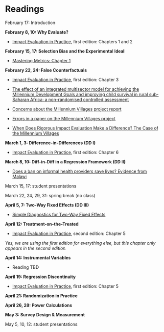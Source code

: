 # Readings  

February 17: Introduction  

**February 8, 10: Why Evaluate?**  

- [Impact Evaluation in Practice](https://openknowledge.worldbank.org/handle/10986/2550), first edition: Chapters 1 and 2  

**February 15, 17: Selection Bias and the Experimental Ideal**  

- [Mastering Metrics: Chapter 1](https://www.google.com/url?sa=t&rct=j&q=&esrc=s&source=web&cd=&ved=2ahUKEwjE2pfw-JjuAhUBZc0KHQo1DnoQFjAAegQIBhAC&url=http%3A%2F%2Fassets.press.princeton.edu%2Fchapters%2Fs10363.pdf&usg=AOvVaw3IGywrUpw1_F9e5npteATA)  

**February 22, 24: False Counterfactuals**  

- [Impact Evaluation in Practice](https://openknowledge.worldbank.org/handle/10986/2550), first edition: Chapter 3    

- [The effect of an integrated multisector model for achieving the Millennium Development Goals and improving child survival in rural sub-Saharan Africa: a non-randomised controlled assessment](http://wordpress.ei.columbia.edu/mdg-east/files/2013/02/Millennium-Villages-child-mortality-Lancet-2012.pdf)  

- [Concerns about the Millennium Villages project report](https://www.thelancet.com/action/showPdf?pii=S0140-6736%2812%2960848-4)  

- [Errors in a paper on the Millennium Villages project](https://www.thelancet.com/action/showPdf?pii=S0140-6736%2812%2960824-1)  

- [When Does Rigorous Impact Evaluation Make a Difference? The Case of the Millennium Villages](https://www.cgdev.org/publication/when-does-rigorous-impact-evaluation-make-difference-case-millennium-villages-working)  

**March 1, 3: Difference-in-Differences (DD I)**  

- [Impact Evaluation in Practice](https://openknowledge.worldbank.org/handle/10986/2550), first edition: Chapter 6   

**March 8, 10: Diff-in-Diff in a Regression Framework (DD II)**  

- [Does a ban on informal health providers save lives? Evidence from Malawi](https://www.ncbi.nlm.nih.gov/pmc/articles/PMC4677333/)  

March 15, 17:  student presentations  

March 22, 24, 29, 31:  spring break (no class)  

**April 5, 7: Two-Way Fixed Effects (DD III)**   

- [Simple Diagnostics for Two-Way Fixed Effects](https://arxiv.org/abs/2103.13229)  

**April 12: Treatment-on-the-Treated**  

- [Impact Evaluation in Practice](https://openknowledge.worldbank.org/handle/10986/2550), second edition: Chapter 5  

_Yes, we are using the first edition for everything else, but this chapter only appears in the second edition._  

**April 14:  Instrumental Variables**  

- Reading TBD  

**April 19:  Regression Discontinuity**  

- [Impact Evaluation in Practice](https://openknowledge.worldbank.org/handle/10986/2550), first edition: Chapter 5  

**April 21:  Randomization in Practice**  

**April 26, 28:  Power Calculations**  

**May 3:  Survey Design & Measurement**   

May 5, 10, 12:  student presentations  
